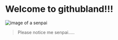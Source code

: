 # Welcome to githubland!!!

![image of a senpai](https://i.imgur.com/Bf7nf6f.gif)
> Please notice me senpai.....
